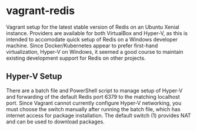 # vagrant-redis

Vagrant setup for the latest stable version of Redis on an Ubuntu Xenial instance. Providers are available for both VirtualBox and Hyper-V, as this is intended to accomodate quick setup of Redis on a Windows developer machine.  Since Docker/Kubernetes appear to prefer first-hand virtualization, Hyper-V on Windows, it seemed a good course to maintain existing development support for Redis on other projects. 

## Hyper-V Setup

There are a batch file and PowerShell script to manage setup of Hyper-V and forwarding of the default Redis port 6379 to the matching localhost port. Since Vagrant cannot currently configure Hyper-V networking, you must choose the switch manually after running the batch file, which has internet access for package installation.  The default switch (1) provides NAT and can be used to download packages.